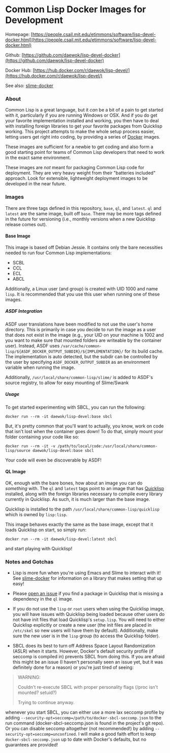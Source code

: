 # Common Lisp Docker Images for Development #

Homepage: [https://people.csail.mit.edu/etimmons/software/lisp-devel-docker.html](https://people.csail.mit.edu/etimmons/software/lisp-devel-docker.html)

Github: [https://github.com/daewok/lisp-devel-docker](https://github.com/daewok/lisp-devel-docker)

Docker Hub: [https://hub.docker.com/r/daewok/lisp-devel/](https://hub.docker.com/r/daewok/lisp-devel/)

See also: [slime-docker](https://people.csail.mit.edu/etimmons/software/slime-docker.html)

### About ###

Common Lisp is a great language, but it *can* be a bit of a pain to get started
with it, particularly if you are running Windows or OSX. And if you do get your
favorite implementation installed and working, you then have to deal with
installing foreign libraries to get your favorite packages from Quicklisp
working. This project attempts to make the whole setup process easier, letting
users get right into coding, by providing a series of
[Docker](https://www.docker.com/) images.

These images are sufficient for a newbie to get coding and also form a good
starting point for teams of Common Lisp developers that need to work in the
exact same environment.

These images are *not* meant for packaging Common Lisp code for deployment. They
are very heavy weight from their "batteries included" approach. Look for
extensible, lightweight deployment images to be developed in the near future.

### Images ###

There are three tags defined in this repository, `base`, `ql`, and
`latest`. `ql` and `latest` are the same image, built off `base`. There may be
more tags defined in the future for versioning (i.e., monthly versions when a
new Quicklisp release comes out).

#### Base Image ####

This image is based off Debian Jessie. It contains only the bare necessities
needed to run four Common Lisp implementations:

+ SCBL
+ CCL
+ ECL
+ ABCL

Additionally, a Linux user (and group) is created with UID 1000 and name
`lisp`. It is recommended that you use this user when running one of these
images.

##### ASDF Integration #####

ASDF user translations have been modified to not use the user's home
directory. This is primarily in case you decide to run the image as a user that
does not exist in the image (e.g., your UID on your machine is 1002 and you want
to make sure that mounted folders are writeable by the container user). Instead,
ASDF uses
`/var/cache/common-lisp/${ASDF_DOCKER_OUTPUT_SUBDIR}/${IMPLEMENTATION}/` for its
build cache. The implementation is auto detected, but the subdir can be
controlled by the user by specifying `ASDF_DOCKER_OUTPUT_SUBDIR` as an
environment variable when running the image.

Additionally, `/usr/local/share/common-lisp/slime/` is added to ASDF's source
registry, to allow for easy mounting of Slime/Swank

##### Usage #####

To get started experimenting with SBCL, you can run the following:

    docker run --rm -it daewok/lisp-devel:base sbcl

But, it's pretty common that you'll want to actually, you know, work on code
that isn't lost when the container goes down! To do that, simply mount your
folder containing your code like so:

    docker run --rm -it -v /path/to/local/code:/usr/local/share/common-lisp/source daewok/lisp-devel:base sbcl

Your code will even be discoverable by ASDF!

#### QL Image ####

OK, enough with the bare bones, how about an image you can do *something*
with. The `ql` and `latest` tags point to an image that has
[Quicklisp](https://www.quicklisp.org/) installed, along with the foreign
libraries necessary to compile every library currently in Quicklisp. As such, it
is much larger than the base image.

Quicklisp is installed to the path `/usr/local/share/common-lisp/quicklisp`
which is owned by `lisp:lisp`.

This image behaves exactly the same as the base image, except that it loads
Quicklisp on start, so simply run:

    docker run --rm -it daewok/lisp-devel:latest sbcl

and start playing with Quicklisp!

### Notes and Gotchas ###

+ Lisp is more fun when you're using Emacs and Slime to interact with it! See
  [slime-docker](https://people.csail.mit.edu/etimmons/software/slime-docker.html)
  for information on a library that makes setting that up easy!

+ Please [open an issue](https://github.com/daewok/lisp-devel-docker/issues) if
  you find a package in Quicklisp that is missing a dependency in the `ql`
  image.

+ If you do not use the `lisp` or `root` users when using the Quicklisp image,
  you will have issues with Quicklisp being loaded because other users do not
  have init files that load Quicklisp's `setup.lisp`. You will need to either
  Quicklisp explicitly or create a new user (the init files are placed in
  `/etc/skel` so new users will have them by default). Additionally, make sure
  the new user is in the `lisp` group (to access the Quicklisp folder).

+ SBCL does its best to turn off Address Space Layout Randomization (ASLR) when
  it starts. However, Docker's default security profile (if seccomp is compiled
  in) prevents SBCL from doing this. If you are afraid this might be an issue (I
  haven't personally seen an issue yet, but it was definitely done for a reason)
  or you're just tired of seeing:

> WARNING:
>
> Couldn't re-execute SBCL with proper personality flags (/proc isn't mounted? setuid?)
>
> Trying to continue anyway.

  whenever you start SBCL, you can either use a more lax seccomp profile by
  adding `--security-opt=seccomp=/path/to/docker-sbcl-seccomp.json` to the run
  command (docker-sbcl-seccomp.json is found in the project's git repo). Or you
  can disable seccomp altogether (not recommended!) by adding
  `--security-opt=seccomp=unconfined`. I will make a good faith effort to keep
  `docker-sbcl-seccomp.json` up to date with Docker's defaults, but no
  guarantees are provided!
